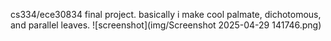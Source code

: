 cs334/ece30834 final project. basically i make cool palmate, dichotomous, and parallel leaves.
![screenshot](img/Screenshot 2025-04-29 141746.png)
